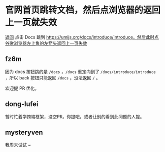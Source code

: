 # 官网首页跳转文档，然后点浏览器的返回上一页就失效

[返回](https://umijs.org/)
点击 Docs 跳到 https://umijs.org/docs/introduce/introduce，然后此时点谷歌浏览器左上角的左箭头返回上一页失效

## fz6m

因为 docs 按钮跳的是 `/docs` ，`/docs` 重定向到了 `/docs/introduce/introduce` ，所以 back 按钮只能返回 `/docs` ，没法返回 `/` 。

欢迎提 PR 优化。

## dong-lufei

暂时忙着学跨端框架，没空PR。你提吧，或者让别的看到此问题的人提。

## mysteryven

我周末试试 ~
